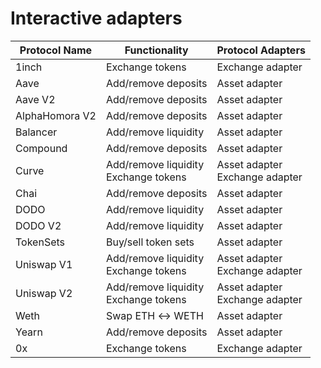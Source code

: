 # Interactive adapters

| Protocol Name  | Functionality                             | Protocol Adapters                   |
| -------------- | ----------------------------------------- | ----------------------------------- |
| 1inch          | Exchange tokens                           | Exchange adapter                    |
| Aave           | Add/remove deposits                       | Asset adapter                       |
| Aave V2        | Add/remove deposits                       | Asset adapter                       |
| AlphaHomora V2 | Add/remove deposits                       | Asset adapter                       |
| Balancer       | Add/remove liquidity                      | Asset adapter                       |
| Compound       | Add/remove deposits                       | Asset adapter                       |
| Curve          | Add/remove liquidity <br> Exchange tokens | Asset adapter <br> Exchange adapter |
| Chai           | Add/remove deposits                       | Asset adapter                       |
| DODO           | Add/remove liquidity                      | Asset adapter                       |
| DODO V2        | Add/remove liquidity                      | Asset adapter                       |
| TokenSets      | Buy/sell token sets                       | Asset adapter                       |
| Uniswap V1     | Add/remove liquidity <br> Exchange tokens | Asset adapter <br> Exchange adapter |
| Uniswap V2     | Add/remove liquidity <br> Exchange tokens | Asset adapter <br> Exchange adapter |
| Weth           | Swap ETH ↔ WETH                          | Asset adapter                       |
| Yearn          | Add/remove deposits                       | Asset adapter                       |
| 0x             | Exchange tokens                           | Exchange adapter                    |
